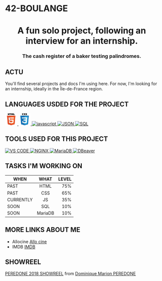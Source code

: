 # 42-BOULANGE

<h1 align="center">A fun solo project, following an interview for an internship.</h1>
<h3 align="center">The cash register of a baker testing palindromes.</h3>

## ACTU

You'll find several projects and docs I'm using here.
For now, I'm looking for an internship, ideally in the Île-de-France region.

## LANGUAGES USDED FOR THE PROJECT

<a href="https://www.w3.org/html/" target="_blank" rel="noreferrer"> 
	<img src="https://raw.githubusercontent.com/devicons/devicon/master/icons/html5/html5-original-wordmark.svg" alt="html5" width="40" height="40"/> </a>

<a href="https://www.w3schools.com/css/" target="_blank" rel="noreferrer"> 
	<img src="https://raw.githubusercontent.com/devicons/devicon/master/icons/css3/css3-original-wordmark.svg" alt="css3" width="40" height="40"/> </a>

<a href="https://developer.mozilla.org/en-US/docs/Web/JavaScript" target="_blank" rel="noreferrer"> 
	<img src="https://upload.wikimedia.org/wikipedia/commons/thumb/d/d4/Javascript-shield.svg/595px-Javascript-shield.svg.png" alt="javascript" width="30" height="40"/> </a>
	
<a href="https://www.json.org/json-fr.html" target="_blank" rel="noreferrer"> 
	<img src="https://upload.wikimedia.org/wikipedia/commons/thumb/c/c9/JSON_vector_logo.svg/240px-JSON_vector_logo.svg.png" alt="JSON" width="40" height="40"/> </a>

<a href="https://sql.developpez.com/" target="_blank" rel="noreferrer"> 
	<img src="https://db.cs.uni-tuebingen.de/teaching/ws2223/sql-is-a-programming-language/logo.svg" alt="SQL" width="40" height="40"/> </a>

</p>

## TOOLS USED FOR THIS PROJECT

<a href="https://code.visualstudio.com/" target="_blank" rel="noreferrer"> 
	<img src="https://code.visualstudio.com/assets/branding/app-icon.png" alt="VS CODE" width="40" height="40"/> </a>	
	
<a href="https://www.nginx.com/" target="_blank" rel="noreferrer"> 
	<img src="https://raw.githubusercontent.com/rdimascio/icons/932c4cf6c9e2031abeca1c164baa0f76785c16fe/icons/color/nginx.svg" alt="NGINX" width="40" height="40"/> </a>

<a href="https://fr.wikipedia.org/wiki/MariaDB" target="_blank" rel="noreferrer"> 
	<img src="https://upload.wikimedia.org/wikipedia/commons/6/68/Mariadb-seal-browntext.svg" alt="MariaDB" width="70" height="40"/> </a>

<a href="https://fr.wikipedia.org/wiki/DBeaver" target="_blank" rel="noreferrer"> 
	<img src="https://upload.wikimedia.org/wikipedia/commons/thumb/b/b5/DBeaver_logo.svg/langfr-800px-DBeaver_logo.svg.png" alt="DBeaver" width="70" height="40"/> </a>

</p>

## TASKS I'M WORKING ON

| **WHEN**  |    **WHAT**    | **LEVEL** |
| --------- | :------------: | --------: |
| PAST      |      HTML      |       75% |
| PAST      |      CSS       |       65% |
| CURRENTLY |       JS       |       35% |
| SOON      |      SQL       |       10% |
| SOON      |   MariaDB      |       10% |

## MORE LINKS ABOUT ME

- Allocine [Allo cine](https://www.allocine.fr/personne/fichepersonne_gen_cpersonne=698882.html)
- IMDB [IMDB](https://www.imdb.com/name/nm2422987/)

## SHOWREEL

<p><a href="https://vimeo.com/272030185">PEREDONE 2018 SHOWREEL</a> from <a href="https://vimeo.com/peredone">Dominique Marion PEREDONE</a></p>

